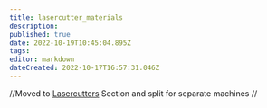 ```yaml
---
title: lasercutter_materials
description: 
published: true
date: 2022-10-19T10:45:04.895Z
tags: 
editor: markdown
dateCreated: 2022-10-17T16:57:31.046Z
---
```


//Moved to [Lasercutters](/tools/lasercutters/start) Section and split for separate machines //
